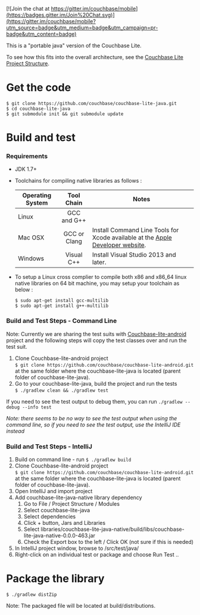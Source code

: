 [![Join the chat at https://gitter.im/couchbase/mobile](https://badges.gitter.im/Join%20Chat.svg)](https://gitter.im/couchbase/mobile?utm_source=badge&utm_medium=badge&utm_campaign=pr-badge&utm_content=badge)

This is a "portable java" version of the Couchbase Lite.  

To see how this fits into the overall architecture, see the [Couchbase Lite Project Structure](https://github.com/couchbase/couchbase-lite-android/wiki/Project-structure).

# Get the code
```
$ git clone https://github.com/couchbase/couchbase-lite-java.git
$ cd couchbase-lite-java
$ git submodule init && git submodule update
```

# Build and test

### Requirements

* JDK 1.7+

* Toolchains for compiling native libraries as follows :

	| Operating System | Tool Chain       | Notes
	| ---------------- |:----------------:|-------------
	| Linux            | GCC and G++      |
	| Mac OSX          | GCC or Clang     | Install Command Line Tools for Xcode available at the [Apple Developer website](https://developer.apple.com/downloads). 
	| Windows          | Visual C++      | Install Visual Studio 2013 and later.

* To setup a Linux cross complier to compile both x86 and x86_64 linux native libraries on 64 bit machine, you may setup your toolchain as below :

	```
	$ sudo apt-get install gcc-multilib
	$ sudo apt-get install g++-multilib
	``` 

### Build and Test Steps - Command Line

Note: Currently we are sharing the test suits with [Couchbase-lite-android](https://github.com/couchbase/couchbase-lite-android.git) project and the following steps will copy the test classes over and run the test suit.

1. Clone Couchbase-lite-android project<br>`$ git clone https://github.com/couchbase/couchbase-lite-android.git` at the same folder where the couchbase-lite-java is located (parent folder of couchbase-lite-java).
1. Go to your couchbase-lite-java, build the project and run the tests<br>`$ ./gradlew clean && ./gradlew test`

If you need to see the test output to debug them, you can run `./gradlew --debug --info test`

*Note: there seems to be no way to see the test output when using the command line, so if you need to see the test output, use the IntelliJ IDE instead*

### Build and Test Steps - IntelliJ

1. Build on command line - run `$ ./gradlew build`
1. Clone Couchbase-lite-android project<br>`$ git clone https://github.com/couchbase/couchbase-lite-android.git` at the same folder where the couchbase-lite-java is located (parent folder of couchbase-lite-java).
1. Open IntelliJ and import project
1. Add couchbase-lite-java-native library dependency
    1. Go to File / Project Structure / Modules
    1. Select couchbase-lite-java
    1. Select dependencies
    1. Click + button, Jars and Libraries
    1. Select libraries/couchbase-lite-java-native/build/libs/couchbase-lite-java-native-0.0.0-463.jar
    1. Check the Export box to the left / Click OK (not sure if this is needed)
1. In IntelliJ project window, browse to /src/test/java/
1. Right-click on an individual test or package and choose Run Test ..

# Package the library

```
$ ./gradlew distZip
```
Note: The packaged file will be located at build/distributions.




